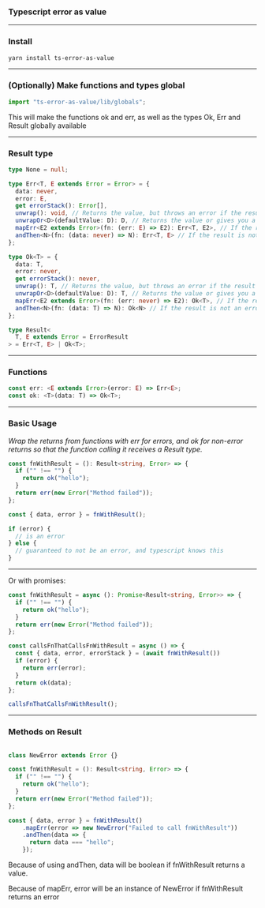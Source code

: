 ### Typescript error as value


---

### Install

```bash
yarn install ts-error-as-value
```
---

### (Optionally) Make functions and types global
```ts
import "ts-error-as-value/lib/globals";
```
This will make the functions ok and err, as well as the types Ok, Err and Result globally available

---

### Result type

```typescript
type None = null;

type Err<T, E extends Error = Error> = {
  data: never,
  error: E,
  get errorStack(): Error[],
  unwrap(): void, // Returns the value, but throws an error if the result is an Error
  unwrapOr<D>(defaultValue: D): D, // Returns the value or gives you a default value if it's an error
  mapErr<E2 extends Error>(fn: (err: E) => E2): Err<T, E2>, // If the result is an error, map the error to another error
  andThen<N>(fn: (data: never) => N): Err<T, E> // If the result is not an error, map the data in it
};

type Ok<T> = {
  data: T,
  error: never,
  get errorStack(): never,
  unwrap(): T, // Returns the value, but throws an error if the result is an Error
  unwrapOr<D>(defaultValue: D): T, // Returns the value or gives you a default value if it's an error
  mapErr<E2 extends Error>(fn: (err: never) => E2): Ok<T>, // If the result is an error, map the error to another error
  andThen<N>(fn: (data: T) => N): Ok<N> // If the result is not an error, map the data in it
};

type Result<
  T, E extends Error = ErrorResult
> = Err<T, E> | Ok<T>;
```

---

### Functions
```ts
const err: <E extends Error>(error: E) => Err<E>;
const ok: <T>(data: T) => Ok<T>;
```

---

### Basic Usage
*Wrap the returns from functions with err for errors, and ok for non-error returns so that the function calling it receives a Result type.*

```ts
const fnWithResult = (): Result<string, Error> => {
  if ("" !== "") {
    return ok("hello");
  }
  return err(new Error("Method failed"));
};

const { data, error } = fnWithResult();

if (error) {
  // is an error
} else {
  // guaranteed to not be an error, and typescript knows this
}
```

---

Or with promises:

```ts
const fnWithResult = async (): Promise<Result<string, Error>> => {
  if ("" !== "") {
    return ok("hello");
  }
  return err(new Error("Method failed"));
};

const callsFnThatCallsFnWithResult = async () => {
  const { data, error, errorStack } = (await fnWithResult())
  if (error) {
    return err(error);
  }
  return ok(data);
};

callsFnThatCallsFnWithResult();
```

--- 

### Methods on Result
```ts

class NewError extends Error {}

const fnWithResult = (): Result<string, Error> => {
  if ("" !== "") {
    return ok("hello");
  }
  return err(new Error("Method failed"));
};

const { data, error } = fnWithResult()
    .mapErr(error => new NewError("Failed to call fnWithResult"))
    .andThen(data => {
      return data === "hello";
    });
```
Because of using andThen, data will be boolean if fnWithResult returns a value.

Because of mapErr, error will be an instance of NewError if fnWithResult returns an error